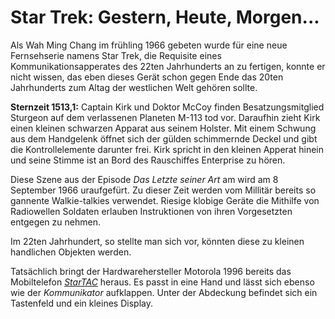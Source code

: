 Star Trek: Gestern, Heute, Morgen...
====================================

Als Wah Ming Chang im frühling 1966 gebeten wurde für eine neue Fernsehserie 
namens Star Trek, die Requisite eines Kommunikationsapperates des 22ten 
Jahrhunderts an zu fertigen, konnte er nicht wissen, das eben dieses Gerät schon
gegen Ende das 20ten Jahrhunderts zum Altag der westlichen Welt gehören sollte.

__Sternzeit 1513,1:__ Captain Kirk und Doktor McCoy finden Besatzungsmitglied 
Sturgeon auf dem verlassenen Planeten M-113 tod vor. Daraufhin zieht Kirk einen
kleinen schwarzen Apparat aus seinem Holster. Mit einem Schwung aus dem 
Handgelenk öffnet sich der gülden schimmernde Deckel und gibt die 
Kontrollelemente darunter frei. Kirk spricht in den kleinen Apperat hinein und 
seine Stimme ist an Bord des Rauschiffes Enterprise zu hören.

Diese Szene aus der Episode _Das Letzte seiner Art_ am wird am 8 September 1966
uraufgefürt. Zu dieser Zeit werden vom Millitär bereits so gannente
Walkie-talkies verwendet. Riesige klobige Geräte die Mithilfe von Radiowellen 
Soldaten erlauben Instruktionen von ihren Vorgesetzten entgegen zu nehmen.

Im 22ten Jahrhundert, so stellte man sich vor, könnten diese zu kleinen 
handlichen Objekten werden.

Tatsächlich bringt der Hardwarehersteller Motorola 1996 bereits das Mobiltelefon
_[StarTAC]_ heraus. Es passt in eine Hand und lässt sich ebenso wie der
_Kommunikator_ aufklappen. Unter der Abdeckung befindet sich ein Tastenfeld und
ein kleines Display.


[StarTAC]: (http://www.pcworld.com/article/123950/the_50_greatest_gadgets_of_the_past_50_years.html?page=2#item6)
